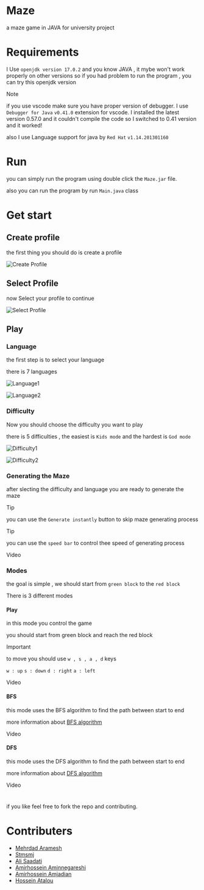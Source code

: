 # Maze
a maze game in JAVA for university project
# Requirements
I Use ```openjdk version 17.0.2``` and you know JAVA , it mybe won't work properly on other versions 
so if you had problem to run the program , you can try this openjdk version

>[!NOTE]
>if you use vscode make sure you have proper version of debugger.
>I use ```Debugger for Java``` ```v0.41.0``` extension for vscode.
>I installed the latest version 0.57.0 and it couldn't compile the code
>so I switched to 0.41 version and it worked!

also I use Language support for java by ```Red Hat``` ```v1.14.201301160```
# Run
you can simply run the program using double click the ```Maze.jar``` file.

also you can run the program by run `Main.java` class
# Get start
## Create profile
the first thing you should do is create a profile

![Create Profile](https://github.com/Stmsmj/Maze/assets/105553956/9dbe5846-3e64-4b1e-b7c9-db15ed87850d)

## Select Profile
now Select your profile to continue

![Select Profile](https://github.com/Stmsmj/Maze/assets/105553956/cb34440d-cae4-4bd1-95eb-e973fe5bb2f7)

## Play
### Language
the first step is to select your language 

there is 7 languages

![Language1](https://github.com/Stmsmj/Maze/assets/105553956/25fd8c0d-5db1-4920-802e-b1e521049e02)

![Language2](https://github.com/Stmsmj/Maze/assets/105553956/6864cccc-6672-478d-8ec4-3c8c606282a6)

### Difficulty
Now you should choose the difficulty you want to play

there is 5 difficulties , the easiest is `Kids mode` and the hardest is `God mode`

![Difficulty1](https://github.com/Stmsmj/Maze/assets/105553956/17583393-4c33-4cb5-8b7e-c1966ef6163c)

![Difficulty2](https://github.com/Stmsmj/Maze/assets/105553956/a98e20cf-d736-4f1e-87e4-2b4fce5630fd)

### Generating the Maze
after slecting the difficulty and language you are ready to generate the maze

>[!TIP]
>you can use the `Generate instantly` button to skip maze generating process

>[!TIP]
>you can use the `speed bar` to control thee speed of generating process 

Video


### Modes
the goal is simple , we should start from `green block` to the `red block`

There is 3 different modes

#### Play
in this mode you control the game

you should start from green block and reach the red block

> [!IMPORTANT]
> to move you should use ```w , s , a , d``` keys
> 
> ```w : up``` 
> ```s : down``` 
> ```d : right``` 
> ```a : left``` 

Video

#### BFS
this mode uses the BFS algorithm to find the path between start to end

more information about [BFS algorithm](https://en.wikipedia.org/wiki/Breadth-first_search)

Video

#### DFS
this mode uses the DFS algorithm to find the path between start to end

more information about [DFS algorithm](https://en.wikipedia.org/wiki/Depth-first_search)

Video

# 
if you like feel free to fork the repo and contributing.

# Contributers
* [Mehrdad Aramesh](https://github.com/MisterCalm)
* [Stmsmj](https://github.com/Stmsmj)
* [Ali Saadati](https://github.com/AliSaadati03)
* [Amirhossein Aminnegareshi](https://github.com/amirhoprogrammer)
* [Amirhossein Amjadian](https://github.com/Amir6590hossein)
* [Hossein Atalou](https://github.com/Atalu09H)

